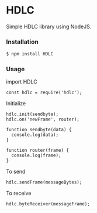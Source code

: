 # HDLC

Simple HDLC library using NodeJS.

### Installation
```sh
$ npm install HDLC
```

### Usage
import HDLC
```
const hdlc = require('hdlc');
```

Initialize 
```
hdlc.init(sendbyte);
hdlc.on('newFrame', router);

function sendbyte(data) {
  console.log(data);
}

function router(frame) {
  console.log(frame);
}
```

To send
```
hdlc.sendFrame(messageBytes);
```

To receive
```
hdlc.byteReceiver(messageFrame);
```

